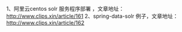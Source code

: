 1、阿里云centos solr 服务程序部署 ，文章地址：<a>http://www.clips.xin/article/161</a>
2、spring-data-solr 例子，文章地址： <a>http://www.clips.xin/article/162</a>
